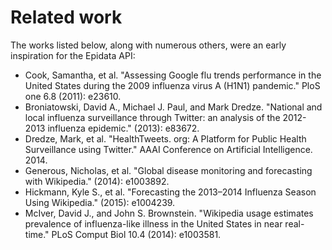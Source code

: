 # Related work

The works listed below, along with numerous others, were an early inspiration
for the Epidata API:

- Cook, Samantha, et al. "Assessing Google flu trends performance in the United
  States during the 2009 influenza virus A (H1N1) pandemic." PloS one 6.8
  (2011): e23610.
- Broniatowski, David A., Michael J. Paul, and Mark Dredze. "National and local
  influenza surveillance through Twitter: an analysis of the 2012-2013
  influenza epidemic." (2013): e83672.
- Dredze, Mark, et al. "HealthTweets. org: A Platform for Public Health
  Surveillance using Twitter." AAAI Conference on Artificial
  Intelligence. 2014.
- Generous, Nicholas, et al. "Global disease monitoring and forecasting with
  Wikipedia." (2014): e1003892.
- Hickmann, Kyle S., et al. "Forecasting the 2013–2014 Influenza Season Using
  Wikipedia." (2015): e1004239.
- McIver, David J., and John S. Brownstein. "Wikipedia usage estimates
  prevalence of influenza-like illness in the United States in near real-time."
  PLoS Comput Biol 10.4 (2014): e1003581.
